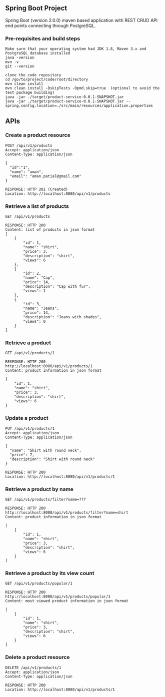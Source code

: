 ## Spring Boot Project
Spring Boot (version 2.0.0) maven based application with REST CRUD API end points connecting through PostgreSQL.

### Pre-requisites and build steps
```
Make sure that your operating system had JDK 1.8, Maven 3.x and PostgreSQL database installed
java -version
mvn -v
git --version

clone the code repository
cd /go/to/project/code/root/directory
mvn clean install
mvn clean install -DskipTests -Dpmd.skip=true  (optional to avoid the test package building)
java -jar ./target/product-service-0.0.1-SNAPSHOT.jar
java -jar ./target/product-service-0.0.1-SNAPSHOT.jar --spring.config.location=./src/main/resources/application.properties
```

## APIs

### Create a product resource
```
POST /api/v1/products
Accept: application/json
Content-Type: application/json

{
  "id":"1",
  "name": "aman",
  "email": "aman.patial@gmail.com"
}

RESPONSE: HTTP 201 (Created)
Location: http://localhost:8080/api/v1/products
```

### Retrieve a list of products
```
GET /api/v1/products

RESPONSE: HTTP 200
Content: list of products in json format
[
    {
        "id": 1,
        "name": "shirt",
        "price": 3,
        "description": "shirt",
        "views": 6
    },
    {
        "id": 2,
        "name": "Cap",
        "price": 14,
        "description": "Cap with fur",
        "views": 1
    },
    {
        "id": 3,
        "name": "Jeans",
        "price": 14,
        "description": "Jeans with shades",
        "views": 0
    }
]    
```

### Retrieve a product
```
GET /api/v1/products/1

RESPONSE: HTTP 200
http://localhost:8080/api/v1/products/1
Content: product information in json format

{
    "id": 1,
    "name": "shirt",
    "price": 3,
    "description": "shirt",
    "views": 6
}
```

### Update a product
```
PUT /api/v1/products/1
Accept: application/json
Content-Type: application/json

{
  "name": "Shirt with round neck",
  "price": 7,
  "description": "Shirt with round neck"
}

RESPONSE: HTTP 200
Location: http://localhost:8080/api/v1/products/1
```

### Retrieve a product by name
```
GET /api/v1/products/filter?name=???

RESPONSE: HTTP 200
http://localhost:8080/api/v1/products/filter?name=shirt
Content: product information in json format

[
    {
        "id": 1,
        "name": "shirt",
        "price": 3,
        "description": "shirt",
        "views": 6
    }
]
```

### Retrieve a product by its view count
```
GET /api/v1/products/popular/1

RESPONSE: HTTP 200
http://localhost:8080/api/v1/products/popular/1
Content: most viewed product information in json format

[
    {
        "id": 1,
        "name": "shirt",
        "price": 3,
        "description": "shirt",
        "views": 6
    }
]
```

### Delete a product resource
```
DELETE /api/v1/products/1
Accept: application/json
Content-Type: application/json

RESPONSE: HTTP 200
Location: http://localhost:8080/api/v1/products/1
```